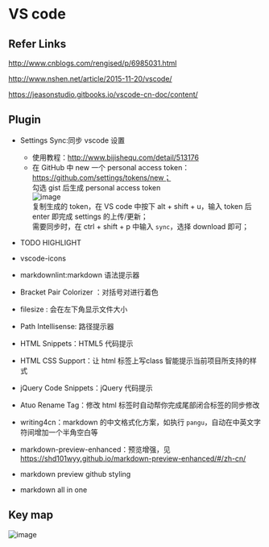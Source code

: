 # VS code

## Refer Links ##
http://www.cnblogs.com/rengised/p/6985031.html

http://www.nshen.net/article/2015-11-20/vscode/

https://jeasonstudio.gitbooks.io/vscode-cn-doc/content/


## Plugin ##
- Settings Sync:同步 vscode 设置
  - 使用教程：http://www.bijishequ.com/detail/513176
  - 在 GitHub 中 new 一个 personal access token：https://github.com/settings/tokens/new；    
  勾选 gist 后生成 personal access token     
  ![image](http://otaivnlxc.bkt.clouddn.com/jpg/2017/9/28/960d0ae37fa3affbb2a4793c2120fdd9.jpg)  
  复制生成的 token，在 VS code 中按下 alt + shift + u，输入 token 后 enter 即完成 settings 的上传/更新；   
  需要同步时，在 ctrl + shift + p 中输入 `sync`，选择 download 即可；

- TODO HIGHLIGHT
- vscode-icons
- markdownlint:markdown 语法提示器
- Bracket Pair Colorizer ：对括号对进行着色
- filesize : 会在左下角显示文件大小
- Path Intellisense: 路径提示器
- HTML Snippets：HTML5 代码提示
- HTML CSS Support：让 html 标签上写class 智能提示当前项目所支持的样式
- jQuery Code Snippets：jQuery 代码提示
- Atuo Rename Tag：修改 html 标签时自动帮你完成尾部闭合标签的同步修改
- writing4cn：markdown 的中文格式化方案，如执行 `pangu`，自动在中英文字符间增加一个半角空白等
- markdown-preview-enhanced：预览增强，见 https://shd101wyy.github.io/markdown-preview-enhanced/#/zh-cn/
- markdown preview github styling
- markdown all in one


## Key map ##
![image](http://otaivnlxc.bkt.clouddn.com/jpg/2017/9/28/5adbfc65263aebefb11b54ca3e40c5df.jpg)



